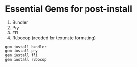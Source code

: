 # Essential Gems for post-install
1. Bundler
2. Pry
3. FFI
4. Rubocop (needed for textmate formating)

```
gem install bundler
gem install pry
gem install ffi
gem install rubocop
```
